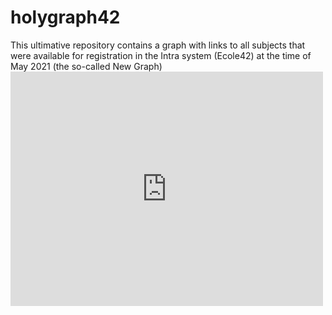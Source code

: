 # holygraph42
This ultimative repository contains a graph with links to all subjects that were available for registration in the Intra system (Ecole42) at the time of May 2021 (the so-called New Graph)
<embed src="https://drive.google.com/file/d/1YgZf8KRpl1vxxzX5ufL37F4exOyC2pdJ/view?usp=sharing" width="500" height="375" 
 type="application/pdf">
